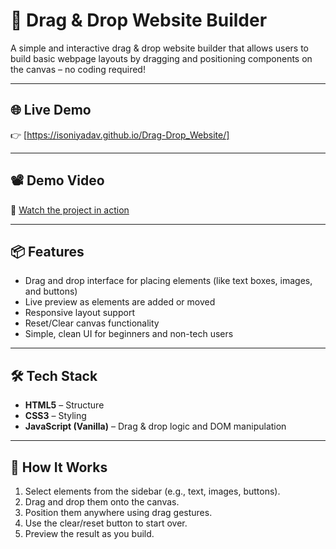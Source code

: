 # 🧲 Drag & Drop Website Builder

A simple and interactive drag & drop website builder that allows users to build basic webpage layouts by dragging and positioning components on the canvas – no coding required!

---

## 🌐 Live Demo

👉 [https://isoniyadav.github.io/Drag-Drop_Website/]

---

## 📽️ Demo Video

🎥 [Watch the project in action](https://drive.google.com/your-demo-link)

---

## 📦 Features

- Drag and drop interface for placing elements (like text boxes, images, and buttons)
- Live preview as elements are added or moved
- Responsive layout support
- Reset/Clear canvas functionality
- Simple, clean UI for beginners and non-tech users

---

## 🛠️ Tech Stack

- **HTML5** – Structure
- **CSS3** – Styling
- **JavaScript (Vanilla)** – Drag & drop logic and DOM manipulation  
<!-- If React is used: - **React** – Component-based interface -->

---

## 🚀 How It Works

1. Select elements from the sidebar (e.g., text, images, buttons).
2. Drag and drop them onto the canvas.
3. Position them anywhere using drag gestures.
4. Use the clear/reset button to start over.
5. Preview the result as you build.



